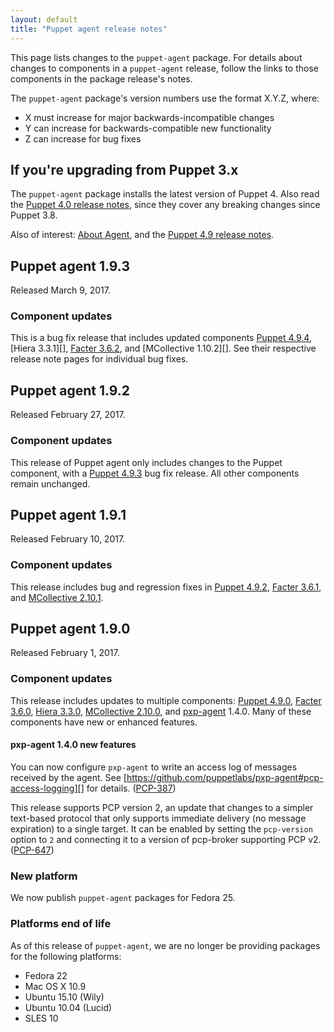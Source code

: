 ```yaml
---
layout: default
title: "Puppet agent release notes"
---
```


[Puppet 4.9.0]: /puppet/4.9/release_notes.html#puppet-490
[Puppet 4.9.2]: /puppet/4.9/release_notes.html#puppet-492
[Puppet 4.9.3]: /puppet/4.9/release_notes.html#puppet-493
[Puppet 4.9.4]: /puppet/4.9/release_notes.html#puppet-494

[Facter 3.6.0]: /facter/3.6/release_notes.html#facter-360
[Facter 3.6.1]: /facter/3.6/release_notes.html#facter-361
[Facter 3.6.2]: /facter/3.6/release_notes.html#facter-362

[Hiera 3.3.0]: /hiera/3.3/release_notes.html#hiera-330

[MCollective 2.10.0]: /mcollective/releasenotes.html#2_10_0
[MCollective 2.10.1]: /mcollective/releasenotes.html#2_10_1
[MCollective 2.10.2]: /mcollective/releasenotes.html#2_10_2

[pxp-agent]: https://github.com/puppetlabs/pxp-agent

[security]: /security/index.html


This page lists changes to the `puppet-agent` package. For details about changes to components in a `puppet-agent` release, follow the links to those components in the package release's notes.

The `puppet-agent` package's version numbers use the format X.Y.Z, where:

* X must increase for major backwards-incompatible changes
* Y can increase for backwards-compatible new functionality
* Z can increase for bug fixes

## If you're upgrading from Puppet 3.x

The `puppet-agent` package installs the latest version of Puppet 4. Also read the [Puppet 4.0 release notes](/puppet/4.0/reference/release_notes.html), since they cover any breaking changes since Puppet 3.8.

Also of interest: [About Agent](./about_agent.html), and the [Puppet 4.9 release notes](./release_notes.html).

## Puppet agent 1.9.3

Released March 9, 2017.

### Component updates

This is a bug fix release that includes updated components [Puppet 4.9.4][], [Hiera 3.3.1][], [Facter 3.6.2][], and [MCollective 1.10.2][]. See their respective release note pages for individual bug fixes.

## Puppet agent 1.9.2

Released February 27, 2017.

### Component updates

This release of Puppet agent only includes changes to the Puppet component, with a [Puppet 4.9.3][] bug fix release. All other components remain unchanged.

## Puppet agent 1.9.1

Released February 10, 2017.

### Component updates

This release includes bug and regression fixes in [Puppet 4.9.2][], [Facter 3.6.1][], and [MCollective 2.10.1][].

## Puppet agent 1.9.0

Released February 1, 2017.

### Component updates

This release includes updates to multiple components: [Puppet 4.9.0][], [Facter 3.6.0][], [Hiera 3.3.0][], [MCollective 2.10.0][], and [pxp-agent][] 1.4.0. Many of these components have new or enhanced features.

#### pxp-agent 1.4.0 new features

You can now configure `pxp-agent` to write an access log of messages received by the agent. See [https://github.com/puppetlabs/pxp-agent#pcp-access-logging][] for details. ([PCP-387](https://tickets.puppetlabs.com/browse/PCP-387))

This release supports PCP version 2, an update that changes to a simpler text-based protocol that only supports immediate delivery (no message expiration) to a single target. It can be enabled by setting the `pcp-version` option to `2` and connecting it to a version of pcp-broker supporting PCP v2. ([PCP-647](https://tickets.puppetlabs.com/browse/PCP-647))

### New platform

We now publish `puppet-agent` packages for Fedora 25.

### Platforms end of life

As of this release of `puppet-agent`, we are no longer be providing packages for the following platforms:

* Fedora 22
* Mac OS X 10.9
* Ubuntu 15.10 (Wily)
* Ubuntu 10.04 (Lucid)
* SLES 10